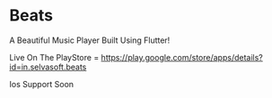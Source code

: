 # Beats

A Beautiful Music Player Built Using Flutter!

Live On The PlayStore = https://play.google.com/store/apps/details?id=in.selvasoft.beats

Ios Support Soon
